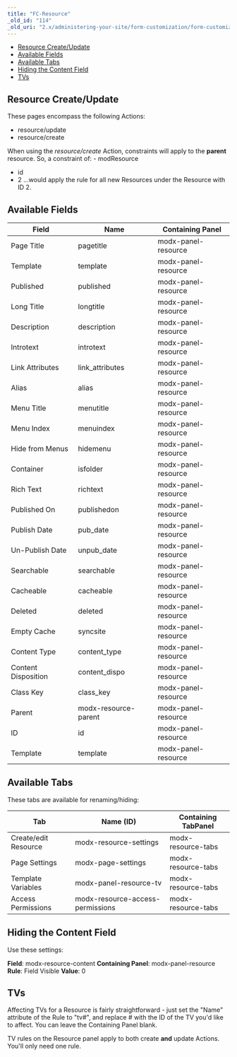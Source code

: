 ```yaml
---
title: "FC-Resource"
_old_id: "114"
_old_uri: "2.x/administering-your-site/form-customization/form-customization-pages/fc-resource"
---
```


- [Resource Create/Update](administering-your-site/form-customization/form-customization-pages/fc-resource#FC-Resource-ResourceCreate%2FUpdate)
- [Available Fields](administering-your-site/form-customization/form-customization-pages/fc-resource#FC-Resource-AvailableFields)
- [Available Tabs](administering-your-site/form-customization/form-customization-pages/fc-resource#FC-Resource-AvailableTabs)
- [Hiding the Content Field](administering-your-site/form-customization/form-customization-pages/fc-resource#FC-Resource-HidingtheContentField)
- [TVs](administering-your-site/form-customization/form-customization-pages/fc-resource#FC-Resource-TVs)



## <a name="FC-Resource-ResourceCreate%2FUpdate"></a>Resource Create/Update

These pages encompass the following Actions:

- resource/update
- resource/create

When using the _resource/create_ Action, constraints will apply to the **parent** resource. So, a constraint of: - modResource
- id
- 2
  ...would apply the rule for all new Resources under the Resource with ID 2.



## <a name="FC-Resource-AvailableFields"></a>Available Fields

| Field | Name | Containing Panel |
|-------|------|------------------|
| Page Title | pagetitle | modx-panel-resource |
| Template | template | modx-panel-resource |
| Published | published | modx-panel-resource |
| Long Title | longtitle | modx-panel-resource |
| Description | description | modx-panel-resource |
| Introtext | introtext | modx-panel-resource |
| Link Attributes | link\_attributes | modx-panel-resource |
| Alias | alias | modx-panel-resource |
| Menu Title | menutitle | modx-panel-resource |
| Menu Index | menuindex | modx-panel-resource |
| Hide from Menus | hidemenu | modx-panel-resource |
| Container | isfolder | modx-panel-resource |
| Rich Text | richtext | modx-panel-resource |
| Published On | publishedon | modx-panel-resource |
| Publish Date | pub\_date | modx-panel-resource |
| Un-Publish Date | unpub\_date | modx-panel-resource |
| Searchable | searchable | modx-panel-resource |
| Cacheable | cacheable | modx-panel-resource |
| Deleted | deleted | modx-panel-resource |
| Empty Cache | syncsite | modx-panel-resource |
| Content Type | content\_type | modx-panel-resource |
| Content Disposition | content\_dispo | modx-panel-resource |
| Class Key | class\_key | modx-panel-resource |
| Parent | modx-resource-parent | modx-panel-resource |
| ID | id | modx-panel-resource |
| Template | template | modx-panel-resource |



## <a name="FC-Resource-AvailableTabs"></a>Available Tabs

These tabs are available for renaming/hiding:

| Tab | Name (ID) | Containing TabPanel |
|-----|-----------|---------------------|
| Create/edit Resource | modx-resource-settings | modx-resource-tabs |
| Page Settings | modx-page-settings | modx-resource-tabs |
| Template Variables | modx-panel-resource-tv | modx-resource-tabs |
| Access Permissions | modx-resource-access-permissions | modx-resource-tabs |



## <a name="FC-Resource-HidingtheContentField"></a>Hiding the Content Field

Use these settings:

**Field**: modx-resource-content
**Containing Panel**: modx-panel-resource
**Rule**: Field Visible
**Value**: 0

## <a name="FC-Resource-TVs"></a>TVs

Affecting TVs for a Resource is fairly straightforward - just set the "Name" attribute of the Rule to "tv#", and replace # with the ID of the TV you'd like to affect. You can leave the Containing Panel blank.

TV rules on the Resource panel apply to both create **and** update Actions. You'll only need one rule.